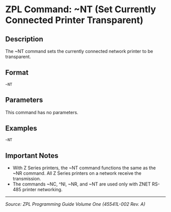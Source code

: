 # ZPL Command: ~NT (Set Currently Connected Printer Transparent)

## Description
The ~NT command sets the currently connected network printer to be transparent.

## Format
```
~NT
```

## Parameters
This command has no parameters.

## Examples
```
~NT
```

## Important Notes
- With Z Series printers, the ~NT command functions the same as the ~NR command. All Z Series printers on a network receive the transmission.
- The commands ~NC, ^NI, ~NR, and ~NT are used only with ZNET RS-485 printer networking.

---
*Source: ZPL Programming Guide Volume One (45541L-002 Rev. A)*